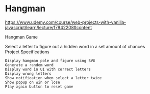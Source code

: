 # Hangman


https://www.udemy.com/course/web-projects-with-vanilla-javascript/learn/lecture/17842208#content

Hangman Game

Select a letter to figure out a hidden word in a set amount of chances
Project Specifications

    Display hangman pole and figure using SVG
    Generate a random word
    Display word in UI with correct letters
    Display wrong letters
    Show notification when select a letter twice
    Show popup on win or lose
    Play again button to reset game
